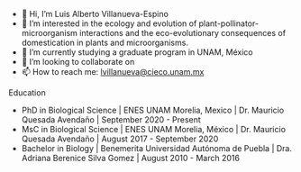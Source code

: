 - 👋 Hi, I’m Luis Alberto Villanueva-Espino
- 👀 I’m interested in the ecology and evolution of plant-pollinator-microorganism interactions and the eco-evolutionary consequences of domestication in plants and microorganisms.
- 🌱 I’m currently studying a graduate program in UNAM, México 
- 💞️ I’m looking to collaborate on 
- 📫 How to reach me: lvillanueva@cieco.unam.mx

Education
- PhD in Biological Science | ENES UNAM Morelia, Mexico | Dr. Mauricio Quesada Avendaño | September 2020 - Present
- MsC in Biological Science | ENES UNAM Morelia, México | Dr. Mauricio Quesada Avendaño | August 2017 - September 2020
- Bachelor in Biology | Benemerita Universidad Autónoma de Puebla | Dra. Adriana Berenice Silva Gomez | August 2010 - March 2016 
<!---
luisal21/luisal21 is a ✨ special ✨ repository because its `README.md` (this file) appears on your GitHub profile.
You can click the Preview link to take a look at your changes.
--->
